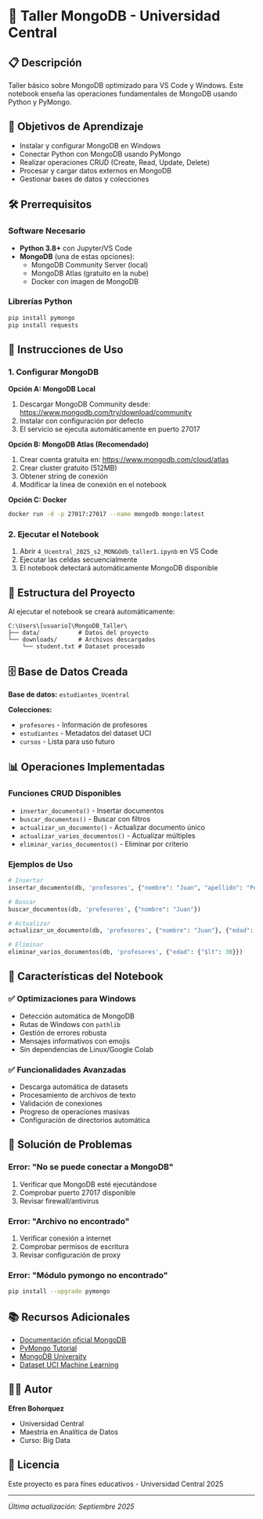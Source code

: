 # 🍃 Taller MongoDB - Universidad Central

## 📋 Descripción
Taller básico sobre MongoDB optimizado para VS Code y Windows. Este notebook enseña las operaciones fundamentales de MongoDB usando Python y PyMongo.

## 🎯 Objetivos de Aprendizaje
- Instalar y configurar MongoDB en Windows
- Conectar Python con MongoDB usando PyMongo
- Realizar operaciones CRUD (Create, Read, Update, Delete)
- Procesar y cargar datos externos en MongoDB
- Gestionar bases de datos y colecciones

## 🛠️ Prerrequisitos

### Software Necesario
- **Python 3.8+** con Jupyter/VS Code
- **MongoDB** (una de estas opciones):
  - MongoDB Community Server (local)
  - MongoDB Atlas (gratuito en la nube)
  - Docker con imagen de MongoDB

### Librerías Python
```bash
pip install pymongo
pip install requests
```

## 🚀 Instrucciones de Uso

### 1. Configurar MongoDB

**Opción A: MongoDB Local**
1. Descargar MongoDB Community desde: https://www.mongodb.com/try/download/community
2. Instalar con configuración por defecto
3. El servicio se ejecuta automáticamente en puerto 27017

**Opción B: MongoDB Atlas (Recomendado)**
1. Crear cuenta gratuita en: https://www.mongodb.com/cloud/atlas
2. Crear cluster gratuito (512MB)
3. Obtener string de conexión
4. Modificar la línea de conexión en el notebook

**Opción C: Docker**
```bash
docker run -d -p 27017:27017 --name mongodb mongo:latest
```

### 2. Ejecutar el Notebook
1. Abrir `4_Ucentral_2025_s2_MONGOdb_taller1.ipynb` en VS Code
2. Ejecutar las celdas secuencialmente
3. El notebook detectará automáticamente MongoDB disponible

## 📁 Estructura del Proyecto

Al ejecutar el notebook se creará automáticamente:
```
C:\Users\[usuario]\MongoDB_Taller\
├── data/           # Datos del proyecto
└── downloads/      # Archivos descargados
    └── student.txt # Dataset procesado
```

## 🗄️ Base de Datos Creada

**Base de datos:** `estudiantes_Ucentral`

**Colecciones:**
- `profesores` - Información de profesores
- `estudiantes` - Metadatos del dataset UCI
- `cursos` - Lista para uso futuro

## 📊 Operaciones Implementadas

### Funciones CRUD Disponibles
- `insertar_documento()` - Insertar documentos
- `buscar_documentos()` - Buscar con filtros
- `actualizar_un_documento()` - Actualizar documento único
- `actualizar_varios_documentos()` - Actualizar múltiples
- `eliminar_varios_documentos()` - Eliminar por criterio

### Ejemplos de Uso
```python
# Insertar
insertar_documento(db, 'profesores', {"nombre": "Juan", "apellido": "Pérez"})

# Buscar
buscar_documentos(db, 'profesores', {"nombre": "Juan"})

# Actualizar
actualizar_un_documento(db, 'profesores', {"nombre": "Juan"}, {"edad": 35})

# Eliminar
eliminar_varios_documentos(db, 'profesores', {"edad": {"$lt": 30}})
```

## 🎨 Características del Notebook

### ✅ Optimizaciones para Windows
- Detección automática de MongoDB
- Rutas de Windows con `pathlib`
- Gestión de errores robusta
- Mensajes informativos con emojis
- Sin dependencias de Linux/Google Colab

### ✅ Funcionalidades Avanzadas
- Descarga automática de datasets
- Procesamiento de archivos de texto
- Validación de conexiones
- Progreso de operaciones masivas
- Configuración de directorios automática

## 🔧 Solución de Problemas

### Error: "No se puede conectar a MongoDB"
1. Verificar que MongoDB esté ejecutándose
2. Comprobar puerto 27017 disponible
3. Revisar firewall/antivirus

### Error: "Archivo no encontrado"
1. Verificar conexión a internet
2. Comprobar permisos de escritura
3. Revisar configuración de proxy

### Error: "Módulo pymongo no encontrado"
```bash
pip install --upgrade pymongo
```

## 📚 Recursos Adicionales

- [Documentación oficial MongoDB](https://docs.mongodb.com/)
- [PyMongo Tutorial](https://pymongo.readthedocs.io/en/stable/tutorial.html)
- [MongoDB University](https://university.mongodb.com/)
- [Dataset UCI Machine Learning](https://archive.ics.uci.edu/ml/datasets.php)

## 👨‍💻 Autor
**Efren Bohorquez**
- Universidad Central
- Maestría en Analítica de Datos
- Curso: Big Data

## 📄 Licencia
Este proyecto es para fines educativos - Universidad Central 2025

---
*Última actualización: Septiembre 2025*